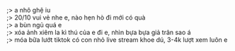 ;> a nhô ghệ iu<br>
;> 20/10 vui vẻ nhe e, nào hẹn hò đi mới có quà<br>
;> a bùn ngủ quá e<br>
;> xóa ảnh xiêm la kì thú của e đi e, nhìn bựa bựa giả trân sao á<br>
;> móa bữa lướt tiktok có con nhỏ live stream khoe dú, 3-4k lượt xem luôn e

